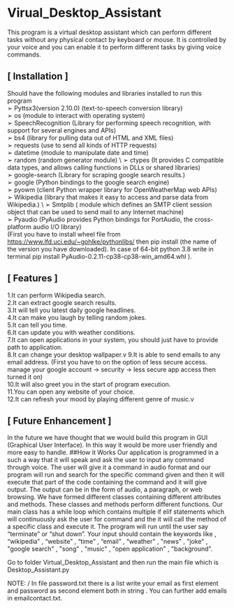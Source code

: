 
# Virual_Desktop_Assistant
This program is a virtual desktop assistant which can perform different tasks without any physical contact by keyboard or mouse. It is controlled by your voice and you can enable it to perform different tasks by giving voice commands.

## [ Installation ]

Should have the following modules and libraries installed to run this program<br/>
➢ Pyttsx3(version 2.10.0) (text-to-speech conversion library)<br/>
➢ os (module to interact with operating system)<br/>
➢ SpeechRecognition (Library for performing speech recognition, with support for several engines and APIs)<br/>
➢ bs4 (library for pulling data out of HTML and XML files)<br/>
➢ requests (use to send all kinds of HTTP requests)<br/>
➢ datetime (module to manipulate date and time)<br/>
➢ random (random generator module) \ 
➢ ctypes (It provides C compatible data types, and allows calling functions in DLLs or shared libraries)<br/>
➢ google-search (Library for scraping google search results.)<br/>
➢ google (Python bindings to the google search engine)<br/>
➢ pyowm (client Python wrapper library for OpenWeatherMap web APIs)<br/>
➢ Wikipedia (library that makes it easy to access and parse data from Wikipedia.) \ ➢ Smtplib ( module which defines an SMTP client session object that can be used to send mail to any Internet machine)<br/>
➢ Pyaudio (PyAudio provides Python bindings for PortAudio, the cross-platform audio I/O library)<br/>
(First you have to install wheel file from https://www.lfd.uci.edu/~gohlke/pythonlibs/ then pip install (the name of the version you have downloaded). In case of 64-bit python 3.8 write in terminal pip install PyAudio-0.2.11-cp38-cp38-win_amd64.whl ).<br/>

## [ Features ]

1.It can perform Wikipedia search.<br/>
2.It can extract google search results.<br/>
3.It will tell you latest daily google headlines.<br/>
4.It can make you laugh by telling random jokes.<br/>
5.It can tell you time.<br/>
6.It can update you with weather conditions.<br/>
7.It can open applications in your system, you should just have to provide path to application.<br/>
8.It can change your desktop wallpaper.v
9.It is able to send emails to any email address. (First you have to on the option of less secure access. manage your google account -> security -> less secure app access then turned it on)<br/>
10.It will also greet you in the start of program execution.<br/>
11.You can open any website of your choice.<br/>
12.It can refresh your mood by playing different genre of music.v

## [ Future Enhancement ]
In the future we have thought that we would build this program in GUI (Graphical User Interface). In this way it would be more user friendly and more easy to handle.
##How it Works
Our application is programmed in a such a way that it will speak and ask the user to input any command through voice. The user will give it a command in audio format and our program will run and search for the specific command given and then it will execute that part of the code containing the command and it will give output. The output can be in the form of audio, a paragraph, or web browsing. We have formed different classes containing different attributes and methods. These classes and methods perform different functions. Our main class has a while loop which contains multiple if elif statements which will continuously ask the user for command and the it will call the method of a specific class and execute it. The program will run until the user say “terminate” or “shut down”. Your input should contain the keywords like , “wikipedia” , “website” , “time” , “email” , “weather" , "news" , "joke" , "google search" , "song" , "music" , "open application" , "background".

Go to folder Virtual_Desktop_Assistant and then run the main file which is Desktop_Assistant.py

NOTE: / In file password.txt there is a list write your email as first element and password as second element both in string . You can further add emails in emailcontact.txt.
